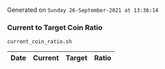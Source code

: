 Generated on `Sunday 26-September-2021 at 13:36:14`

### Current to Target Coin Ratio
`current_coin_ratio.sh`

Date|Current|Target|Ratio
---|---|---|---
